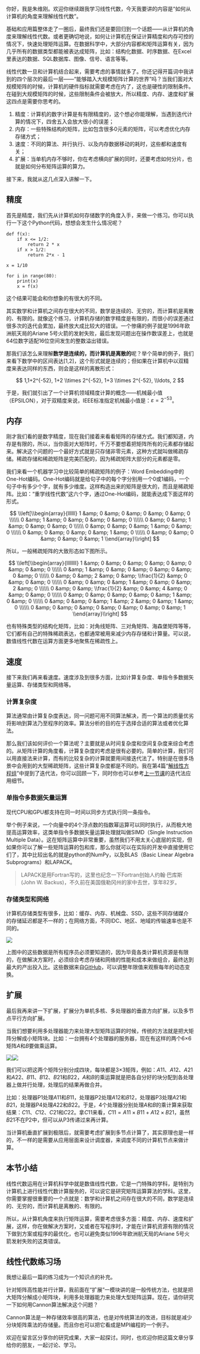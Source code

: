 你好，我是朱维刚。欢迎你继续跟我学习线性代数，今天我要讲的内容是“如何从计算机的角度来理解线性代数”。

基础和应用篇整体走了一圈后，最终我们还是要回归到一个话题——从计算机的角度来理解线性代数。或者更确切地说，如何让计算机在保证计算精度和内存可控的情况下，快速处理矩阵运算。在数据科学中，大部分内容都和矩阵运算有关，因为几乎所有的数据类型都能被表达成矩阵，比如：结构化数据、时序数据、在Excel里表达的数据、SQL数据库、图像、信号、语言等等。

线性代数一旦和计算机结合起来，需要考虑的事情就多了。你还记得开篇词中我讲到的四个层次的最后一层——“能够踏入大规模矩阵计算的世界”吗？当我们面对大规模矩阵的时候，计算机的硬件指标就需要考虑在内了，这也是硬性的限制条件。在碰到大规模矩阵的时候，这些限制条件会被放大，所以精度、内存、速度和扩展这四点是需要你思考的。

1. 精度：计算机的数字计算是有有限精度的，这个想必你能理解，当遇到迭代计算的情况下，四舍五入会放大很小的误差；
2. 内存：一些特殊结构的矩阵，比如包含很多0元素的矩阵，可以考虑优化内存存储方式；
3. 速度：不同的算法、并行执行、以及内存数据移动的耗时，这些都和速度有关；
4. 扩展：当单机内存不够时，你在考虑横向扩展的同时，还要考虑如何分片，也就是如何分布矩阵运算的算力。

接下来，我就从这几点深入讲解一下。

## 精度

首先是精度，我们先从计算机如何存储数字的角度入手，来做一个练习。你可以执行一下这个Python代码，想想会发生什么情况呢？

```
def f(x):
    if x <= 1/2:
        return 2 * x
    if x > 1/2:
        return 2*x - 1

x = 1/10

for i in range(80):
    print(x)
    x = f(x)
```

这个结果可能会和你想象的有很大的不同。

其实数学和计算机之间存在很大的不同，数学是连续的、无穷的，而计算机是离散的、有限的。就像这个练习，计算机存储的数字精度是有限的，而很小的误差通过很多次的迭代会累加，最终放大成比较大的错误。一个惨痛的例子就是1996年欧洲航天局的Ariane 5号火箭的发射失败，最后发现问题出在操作数误差上，也就是64位数字适配16位空间发生的整数溢出错误。

那我们该怎么来理解**数学是连续的，而计算机是离散的**呢？举个简单的例子，我们来看下数学中的区间表达\[1,2]，这个形式就是连续的；但如果在计算机中以双精度来表达同样的东西，则会是这样的离散形式：

$$  
1,1+2^{-52}, 1+2 \\times 2^{-52}, 1+3 \\times 2^{-52}, \\ldots, 2  
$$

于是，我们就引出了一个计算机领域精度计算的概念——机械最小值（EPSILON），对于双精度来说，IEEE标准指定机械最小值是：$ε=2^{-53}$。

## 内存

刚才我们看的是数字精度，现在我们接着来看看矩阵的存储方式。我们都知道，内存是有限的，所以，当你面对大矩阵时，千万不要想着把矩阵所有的元素都存储起来。解决这个问题的一个最好方式就是只存储非零元素，这种方式就叫做稀疏存储。稀疏存储和稀疏矩阵是完美匹配的，因为稀疏矩阵大部分的元素都是零。

我们来看一个机器学习中比较简单的稀疏矩阵的例子：Word Embedding中的One-Hot编码。One-Hot编码就是给句子中的每个字分别用一个0或1编码，一个句子中有多少个字，就有多少维度。这样构造出来的矩阵是很大的，而且是稀疏矩阵。比如：“重学线性代数”这六个字，通过One-Hot编码，就能表达成下面这样的形式。

$$  
\\left[\\begin{array}{llllll}  
1 &amp; 0 &amp; 0 &amp; 0 &amp; 0 &amp; 0 \\\\\\  
0 &amp; 1 &amp; 0 &amp; 0 &amp; 0 &amp; 0 \\\\\\  
0 &amp; 0 &amp; 1 &amp; 0 &amp; 0 &amp; 0 \\\\\\  
0 &amp; 0 &amp; 0 &amp; 1 &amp; 0 &amp; 0 \\\\\\  
0 &amp; 0 &amp; 0 &amp; 0 &amp; 1 &amp; 0 \\\\\\  
0 &amp; 0 &amp; 0 &amp; 0 &amp; 0 &amp; 1  
\\end{array}\\right]  
$$

所以，一般稀疏矩阵的大致形态如下图所示。

$$  
\\left[\\begin{array}{llllllll}  
1 &amp; 0 &amp; 0 &amp; 0 &amp; 0 &amp; 0 &amp; 0 &amp; 0 \\\\\\  
0 &amp; 1 &amp; 0 &amp; 0 &amp; 0 &amp; 0 &amp; 0 &amp; 0 \\\\\\  
0 &amp; 0 &amp; 2 &amp; 0 &amp; \\frac{1}{2} &amp; 0 &amp; 0 &amp; 0 \\\\\\  
0 &amp; 0 &amp; 0 &amp; 1 &amp; 0 &amp; 0 &amp; 2 &amp; 0 \\\\\\  
0 &amp; 0 &amp; \\frac{1}{2} &amp; 0 &amp; 4 &amp; 0 &amp; 0 &amp; 0 \\\\\\  
0 &amp; 0 &amp; 0 &amp; 0 &amp; 0 &amp; 1 &amp; 0 &amp; 0 \\\\\\  
0 &amp; 0 &amp; 0 &amp; 1 &amp; 2 &amp; 0 &amp; 1 &amp; 0 \\\\\\  
0 &amp; 0 &amp; 0 &amp; 0 &amp; 0 &amp; 0 &amp; 0 &amp; 1  
\\end{array}\\right]  
$$

也有特殊类型的结构化矩阵，比如：对角线矩阵、三对角矩阵、海森堡矩阵等等，它们都有自己的特殊稀疏表达，也都通常被用来减少内存存储和计算量。可以说，数值线性代数在运算方面更多地聚焦在稀疏性上。

## 速度

接下来我们再来看速度。速度涉及到很多方面，比如计算复杂度、单指令多数据矢量运算、存储类型和网络等。

### 计算复杂度

算法通常由计算复杂度表达，同一问题可用不同算法解决，而一个算法的质量优劣将影响到算法乃至程序的效率。算法分析的目的在于选择合适的算法或者优化算法。

那么我们该如何评价一个算法呢？主要就是从时间复杂度和空间复杂度来综合考虑的。从矩阵计算的角度看，计算复杂度的考虑是很有必要的。简单的计算，我们可以用直接法来计算，而有的比较复杂的计算就要用间接迭代法了。特别是在很多场景中会用到的大型稀疏矩阵，这些计算复杂度都是不同的。我在第4篇“[解线性方程组](https://time.geekbang.org/column/article/269448)”中提到了迭代法，你可以回顾一下，同时你也可以参考[上一节课](https://time.geekbang.org/column/article/279476)的迭代法应用细节。

### 单指令多数据矢量运算

现代CPU和GPU都支持在同一时间以同步方式执行同一条指令。

举个例子来说，一个向量中的4个浮点数的指数幂运算可以同时执行，从而极大地提高运算效率，这类单指令多数据矢量运算处理就叫做SIMD（Single Instruction Multiple Data）。这在矩阵运算中非常重要，虽然我们不用太关心底层的实现，但如果你可以了解一些矩阵运算的包和库，那么你就可以在实际的开发中直接使用它们了，其中比较出名的就是python的NumPy，以及BLAS（Basic Linear Algebra Subprograms）和LAPACK。

> LAPACK是用Fortran写的，这里也纪念一下Fortran创始人约翰·巴库斯(John W. Backus)，不久前在美国俄勒冈州的家中去世，享年82岁。

### 存储类型和网络

计算机存储类型有很多，比如：缓存、内存、机械盘、SSD，这些不同存储媒介的存储延迟都是不一样的；在网络方面，不同IDC、地区、地域的传输速率也是不同的。

![](https://static001.geekbang.org/resource/image/c9/30/c9a520f0c2933951be9240cd3e36ee30.png?wh=1920%2A855)

上图中的这些数据是所有程序员必须要知道的，因为毕竟各类计算机资源是有限的，在做解决方案时，必须综合考虑存储和网络的性能和成本来做组合，最终达到最大的产出投入比。这些数据来自[GitHub](https://colin-scott.github.io/personal_website/research/interactive_latency.html)，可以调整年限值来观察每年的动态变换。

## 扩展

最后我再来讲一下扩展，扩展分为单机多核、多处理器的垂直方向扩展，以及多节点平行方向扩展。

当我们想要利用多处理器能力来处理大型矩阵运算的时候，传统的方法就是把大矩阵分解成小矩阵块。比如：一台拥有4个处理器的服务器，现在有这样的两个6×6矩阵$A$和$B$要做乘运算。

![](https://static001.geekbang.org/resource/image/32/bb/32cec179f0604fe3f41ca87b9aa324bb.png?wh=1200%2A837)![](https://static001.geekbang.org/resource/image/72/48/72d70b50b3d110f0e404fa29be400548.png?wh=1200%2A837)

我们可以把这两个矩阵分别分成四块，每块都是3×3矩阵，例如：$A11、A12、A21$和$A22、B11、B12、B21$和$B22$，$A$和$B$的乘运算就是把各自分好的块分配到各处理器上做并行处理，处理后的结果再做合并。

比如：处理器P1处理$A11$和$B11$，处理器P2处理$A12$和$B12$，处理器P3处理$A21$和$B21$，处理器P4处理$A22$和$B22$。于是，4个处理器分别处理$A$和$B$的乘计算来获取结果：$C11、C12、C21$和$C22$。拿$C11$来看，$C11=A11×B11+A12×B21$，虽然$B21$不在P2中，但可以从P3传递过来再计算。

当计算机垂直扩展到极限后，就需要考虑扩展到多节点计算了，其实原理也是一样的，不一样的是需要从应用层面来设计调度器，来调度不同的计算机节点来做计算。

## 本节小结

线性代数运用在计算机科学中就是数值线性代数，它是一门特殊的学科，是特别为计算机上进行线性代数计算服务的，可以说它是研究矩阵运算算法的学科。这里，你需要掌握很重要的一个点就是：数学和计算机之间存在很大的不同，数学是连续的、无穷的，而计算机是离散的、有限的。

所以，从计算机角度来执行矩阵运算，需要考虑很多方面：精度、内存、速度和扩展，这样，你在做解决方案时，又或者在写程序时，才能在计算机资源有限的情况下做到方案或程序的最优化，也可以避免类似1996年欧洲航天局的Ariane 5号火箭发射失败的这类错误。

## 线性代数练习场

我想让最后一篇的练习成为一个知识点的补充。

针对矩阵高性能并行计算，我前面在“扩展”一模块讲的是一般传统方法，也就是把大矩阵分解成小矩阵块，利用多处理器能力来处理大型矩阵运算。现在，请你研究一下如何用Cannon算法解决这个问题？

Cannon算法是一种存储效率很高的算法，也是对传统算法的改进，目标就是减少分块矩阵乘法的存储量。而且你也可以把它看成是MPI编程的一个例子。

欢迎在留言区分享你的研究成果，大家一起探讨。同时，也欢迎你把这篇文章分享给你的朋友，一起讨论、学习。